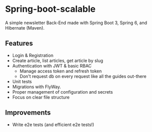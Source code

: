 # Spring-boot-scalable

A simple newsletter Back-End made with Spring Boot 3, Spring 6, and Hibernate (Maven).

## Features
- Login & Registration
- Create article, list articles, get article by slug
- Authentication with JWT & basic RBAC
  - Manage access token and refresh token
  - Don't request db on every request like all the guides out-there
- Unit tests
- Migrations with FlyWay.
- Proper management of configuration and secrets
- Focus on clear file structure

## Improvements
- Write e2e tests (and efficient e2e tests!)